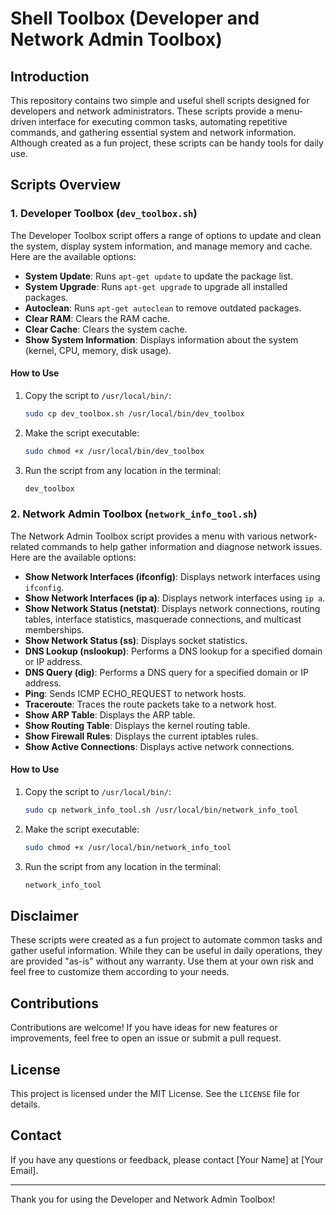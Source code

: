 
# Shell Toolbox (Developer and Network Admin Toolbox)

## Introduction

This repository contains two simple and useful shell scripts designed for developers and network administrators. These scripts provide a menu-driven interface for executing common tasks, automating repetitive commands, and gathering essential system and network information. Although created as a fun project, these scripts can be handy tools for daily use.

## Scripts Overview

### 1. Developer Toolbox (`dev_toolbox.sh`)

The Developer Toolbox script offers a range of options to update and clean the system, display system information, and manage memory and cache. Here are the available options:

- **System Update**: Runs `apt-get update` to update the package list.
- **System Upgrade**: Runs `apt-get upgrade` to upgrade all installed packages.
- **Autoclean**: Runs `apt-get autoclean` to remove outdated packages.
- **Clear RAM**: Clears the RAM cache.
- **Clear Cache**: Clears the system cache.
- **Show System Information**: Displays information about the system (kernel, CPU, memory, disk usage).

#### How to Use
1. Copy the script to `/usr/local/bin/`:
    ```bash
    sudo cp dev_toolbox.sh /usr/local/bin/dev_toolbox
    ```
2. Make the script executable:
    ```bash
    sudo chmod +x /usr/local/bin/dev_toolbox
    ```
3. Run the script from any location in the terminal:
    ```bash
    dev_toolbox
    ```

### 2. Network Admin Toolbox (`network_info_tool.sh`)

The Network Admin Toolbox script provides a menu with various network-related commands to help gather information and diagnose network issues. Here are the available options:

- **Show Network Interfaces (ifconfig)**: Displays network interfaces using `ifconfig`.
- **Show Network Interfaces (ip a)**: Displays network interfaces using `ip a`.
- **Show Network Status (netstat)**: Displays network connections, routing tables, interface statistics, masquerade connections, and multicast memberships.
- **Show Network Status (ss)**: Displays socket statistics.
- **DNS Lookup (nslookup)**: Performs a DNS lookup for a specified domain or IP address.
- **DNS Query (dig)**: Performs a DNS query for a specified domain or IP address.
- **Ping**: Sends ICMP ECHO_REQUEST to network hosts.
- **Traceroute**: Traces the route packets take to a network host.
- **Show ARP Table**: Displays the ARP table.
- **Show Routing Table**: Displays the kernel routing table.
- **Show Firewall Rules**: Displays the current iptables rules.
- **Show Active Connections**: Displays active network connections.

#### How to Use
1. Copy the script to `/usr/local/bin/`:
    ```bash
    sudo cp network_info_tool.sh /usr/local/bin/network_info_tool
    ```
2. Make the script executable:
    ```bash
    sudo chmod +x /usr/local/bin/network_info_tool
    ```
3. Run the script from any location in the terminal:
    ```bash
    network_info_tool
    ```

## Disclaimer

These scripts were created as a fun project to automate common tasks and gather useful information. While they can be useful in daily operations, they are provided "as-is" without any warranty. Use them at your own risk and feel free to customize them according to your needs.

## Contributions

Contributions are welcome! If you have ideas for new features or improvements, feel free to open an issue or submit a pull request.

## License

This project is licensed under the MIT License. See the `LICENSE` file for details.

## Contact

If you have any questions or feedback, please contact [Your Name] at [Your Email].

---

Thank you for using the Developer and Network Admin Toolbox!
